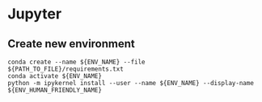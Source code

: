 # Jupyter

## Create new environment
```
conda create --name ${ENV_NAME} --file ${PATH_TO_FILE}/requirements.txt
conda activate ${ENV_NAME}
python -m ipykernel install --user --name ${ENV_NAME} --display-name ${ENV_HUMAN_FRIENDLY_NAME}
```